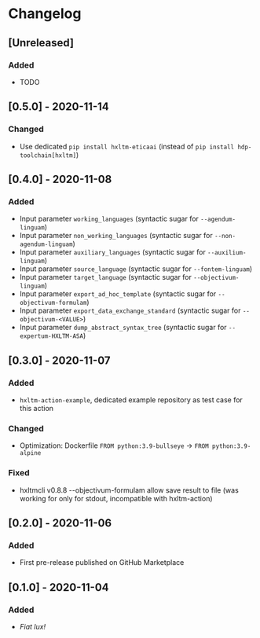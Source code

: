 # Changelog

## [Unreleased]
### Added
- TODO

## [0.5.0] - 2020-11-14
### Changed
- Use dedicated `pip install hxltm-eticaai` (instead of `pip install hdp-toolchain[hxltm]`)

## [0.4.0] - 2020-11-08
### Added
- Input parameter `working_languages` (syntactic sugar for `--agendum-linguam`)
- Input parameter `non_working_languages` (syntactic sugar for `--non-agendum-linguam`)
- Input parameter `auxiliary_languages` (syntactic sugar for `--auxilium-linguam`)
- Input parameter `source_language` (syntactic sugar for `--fontem-linguam`)
- Input parameter `target_language` (syntactic sugar for `--objectivum-linguam`)
- Input parameter `export_ad_hoc_template` (syntactic sugar for `--objectivum-formulam`)
- Input parameter `export_data_exchange_standard` (syntactic sugar for `--objectivum-<VALUE>`)
- Input parameter `dump_abstract_syntax_tree` (syntactic sugar for `--expertum-HXLTM-ASA`)

## [0.3.0] - 2020-11-07

### Added
- `hxltm-action-example`, dedicated example repository as test case for this action

### Changed
- Optimization: Dockerfile `FROM python:3.9-bullseye` -> `FROM python:3.9-alpine`

### Fixed
- hxltmcli v0.8.8 --objectivum-formulam allow save result to file (was working
  for only for stdout, incompatible with hxltm-action)

## [0.2.0] - 2020-11-06
### Added
- First pre-release published on GitHub Marketplace

## [0.1.0] - 2020-11-04
### Added
- _Fiat lux!_